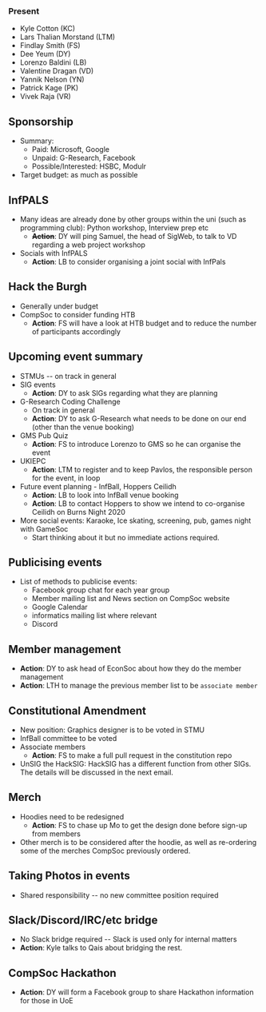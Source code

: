 ﻿---
date: 2019-09-16 6:00pm
---

### Present
- Kyle Cotton (KC)
- Lars Thalian Morstand (LTM)
- Findlay Smith (FS)
- Dee Yeum (DY)
- Lorenzo Baldini (LB)
- Valentine Dragan (VD)
- Yannik Nelson (YN)
- Patrick Kage (PK)
- Vivek Raja (VR)

## Sponsorship
- Summary:
  - Paid: Microsoft, Google
  - Unpaid: G-Research, Facebook
  - Possible/Interested: HSBC, Modulr
- Target budget: as much as possible

## InfPALS
- Many ideas are already done by other groups within the uni (such as programming club): Python workshop, Interview prep etc
  - ~~**Action**~~: DY will ping Samuel, the head of SigWeb, to talk to VD regarding a web project workshop
- Socials with InfPALS
  - **Action**: LB to consider organising a joint social with InfPals 

## Hack the Burgh
- Generally under budget
- CompSoc to consider funding HTB 
  - **Action**: FS will have a look at HTB budget and to reduce the number of participants accordingly 

## Upcoming event summary
- STMUs -- on track in general
- SIG events
  - **Action**: DY to ask SIGs regarding what they are planning 
- G-Research Coding Challenge
  - On track in general 
  - **Action**: DY to ask G-Research what needs to be done on our end (other than the venue booking)
- GMS Pub Quiz 
  - **Action**: FS to introduce Lorenzo to GMS so he can organise the event
- UKIEPC
  - **Action**: LTM to register and to keep Pavlos, the responsible person for the event, in loop 
- Future event planning - InfBall, Hoppers Ceilidh
  - **Action**: LB to look into InfBall venue booking
  - **Action**: LB to contact Hoppers to show we intend to co-organise Ceilidh on Burns Night 2020
- More social events: Karaoke, Ice skating, screening, pub, games night with GameSoc
  - Start thinking about it but no immediate actions required.

## Publicising events
- List of methods to publicise events:
  - Facebook group chat for each year group
  - Member mailing list and News section on CompSoc website  
  - Google Calendar
  - informatics mailing list where relevant
  - Discord

## Member management 
- **Action**: DY to ask head of EconSoc about how they do the member management
- **Action**: LTH to manage the previous member list to be `associate member`

## Constitutional Amendment
- New position: Graphics designer is to be voted in STMU
- InfBall committee to be voted 
- Associate members
  - **Action**: FS to make a full pull request in the constitution repo
- UnSIG the HackSIG: HackSIG has a different function from other SIGs. The details will be discussed in the next email.

## Merch 
- Hoodies need to be redesigned
  - **Action**: FS to chase up Mo to get the design done before sign-up from members
- Other merch is to be considered after the hoodie, as well as re-ordering some of the merches CompSoc previously ordered.

## Taking Photos in events 
 - Shared responsibility -- no new committee position required
 
## Slack/Discord/IRC/etc bridge
 - No Slack bridge required -- Slack is used only for internal matters 
 - **Action**: Kyle talks to Qais about bridging the rest.
 
## CompSoc Hackathon
 - **Action**: DY will form a Facebook group to share Hackathon information for those in UoE 
 
